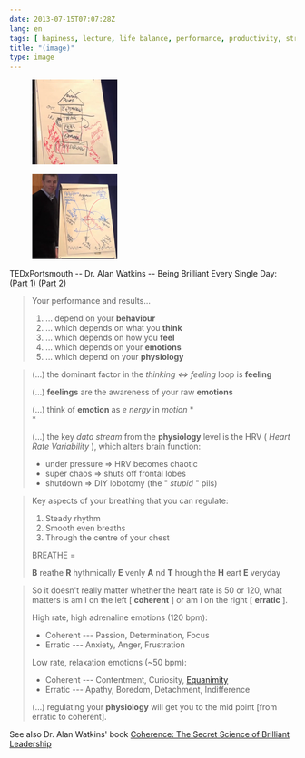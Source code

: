 ```yaml
---
date: 2013-07-15T07:07:28Z
lang: en
tags: [ hapiness, lecture, life balance, performance, productivity, stress ]
title: "(image)"
type: image
---
```


<figure>
<a
href="https://hugo.ferreira.cc/tedxportsmouth-dr-alan-watkins-being/attachment/442/"
rel="attachment"><img
src="tumblr_mpzmr0K7br1qz82meo1_1280-150x150.png"
width="150" height="150" /></a></figure>

<figure>
<a
href="https://hugo.ferreira.cc/tedxportsmouth-dr-alan-watkins-being/attachment/443/"
rel="attachment"><img
src="tumblr_mpzmr0K7br1qz82meo2_1280-150x150.png"
width="150" height="150" /></a></figure>

TEDxPortsmouth -- Dr. Alan Watkins -- Being Brilliant Every Single Day:
[(Part 1)](http://www.youtube.com/watch?v=q06YIWCR2Js) [(Part
2)](http://www.youtube.com/watch?v=Q_fFattg8N0)

> Your performance and results...
>
> 1.  ... depend on your **behaviour**
> 2.  ... which depends on what you **think**
> 3.  ... which depends on how you **feel**
> 4.  ... which depends on your **emotions**
> 5.  ... which depend on your **physiology**

> (...) the dominant factor in the *thinking \<=\> feeling* loop is
> **feeling**
>
> (...) **feelings** are the awareness of your raw **emotions**
>
> (...) think of **emotion** as *e* *nergy* in *motion* *\
> *
>
> (...) the key *data stream* from the **physiology** level is the HRV (
> *Heart Rate Variability* ), which alters brain function:
>
> -   under pressure =\> HRV becomes chaotic
> -   super chaos =\> shuts off frontal lobes
> -   shutdown =\> DIY lobotomy (the " *stupid* " pils)

> Key aspects of your breathing that you can regulate:
>
> 1.  Steady rhythm
> 2.  Smooth even breaths
> 3.  Through the centre of your chest
>
>
> BREATHE =
>
>
> **B** reathe **R** hythmically **E** venly **A** nd **T** hrough the
> **H** eart **E** veryday

> So it doesn't really matter whether the heart rate is 50 or 120, what
> matters is am I on the left \[ **coherent** \] or am I on the right \[
> **erratic** \].
>
> High rate, high adrenaline emotions (120 bpm):
>
> -   Coherent --- Passion, Determination, Focus
> -   Erratic --- Anxiety, Anger, Frustration
>
> Low rate, relaxation emotions (\~50 bpm):
>
> -   Coherent --- Contentment, Curiosity,
>     [Equanimity](http://en.wiktionary.org/wiki/equanimity)
> -   Erratic --- Apathy, Boredom, Detachment, Indifference
>
> (...) regulating your **physiology** will get you to the mid point
> \[from erratic to coherent\].

See also Dr. Alan Watkins' book [Coherence: The Secret Science of
Brilliant Leadership](http://www.amazon.com/dp/0749470054)

